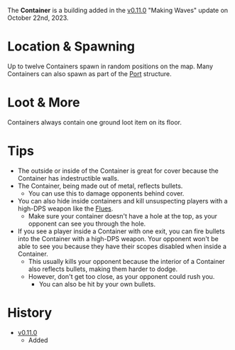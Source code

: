 The **Container** is a building added in the [v0.11.0](https://github.com/HasangerGames/suroi/releases/tag/v0.11.0) "Making Waves" update on October 22nd, 2023. 

# Location & Spawning

Up to twelve Containers spawn in random positions on the map. Many Containers can also spawn as part of the [Port](/buildings/port) structure.

# Loot & More

Containers always contain one ground loot item on its floor.

# Tips
- The outside or inside of the Container is great for cover because the Container has indestructible walls.
- The Container, being made out of metal, reflects bullets.
  - You can use this to damage opponents behind cover.
- You can also hide inside containers and kill unsuspecting players with a high-DPS weapon like the [Flues](/weapons/guns/flues).
  - Make sure your container doesn't have a hole at the top, as your opponent can see you through the hole.
- If you see a player inside a Container with one exit, you can fire bullets into the Container with a high-DPS weapon. Your opponent won't be able to see you because they have their scopes disabled when inside a Container.
  - This usually kills your opponent because the interior of a Container also reflects bullets, making them harder to dodge.
  - However, don't get too close, as your opponent could rush you.
    - You can also be hit by your own bullets.

# History

- [v0.11.0](https://github.com/HasangerGames/suroi/releases/tag/v0.11.0)
  - Added
